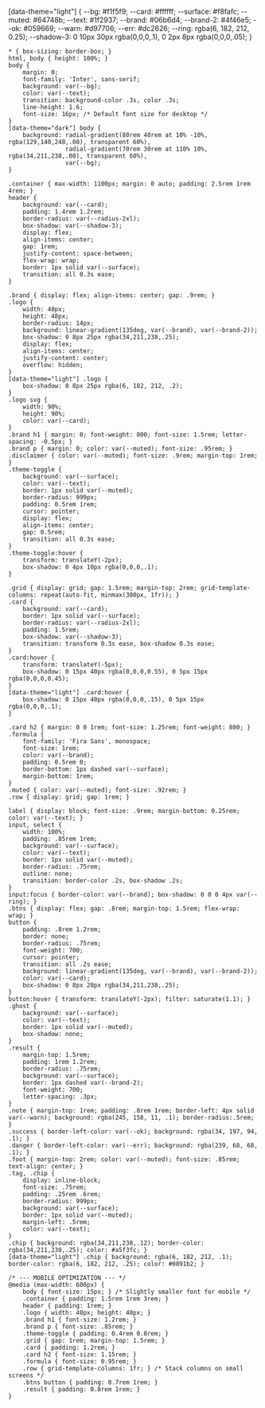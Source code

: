[data-theme="light"] {
        --bg: #f1f5f9;
        --card: #ffffff;
        --surface: #f8fafc;
        --muted: #64748b;
        --text: #1f2937;
        --brand: #06b6d4;
        --brand-2: #4f46e5;
        --ok: #059669;
        --warn: #d97706;
        --err: #dc2626;
        --ring: rgba(6, 182, 212, 0.25);
        --shadow-3: 0 10px 30px rgba(0,0,0,.1), 0 2px 8px rgba(0,0,0,.05);
    }

    * { box-sizing: border-box; }
    html, body { height: 100%; }
    body {
        margin: 0;
        font-family: 'Inter', sans-serif;
        background: var(--bg);
        color: var(--text);
        transition: background-color .3s, color .3s;
        line-height: 1.6;
        font-size: 16px; /* Default font size for desktop */
    }
    [data-theme="dark"] body {
        background: radial-gradient(80rem 40rem at 10% -10%, rgba(129,140,248,.08), transparent 60%),
                    radial-gradient(70rem 30rem at 110% 10%, rgba(34,211,238,.08), transparent 60%),
                    var(--bg);
    }

    .container { max-width: 1100px; margin: 0 auto; padding: 2.5rem 1rem 4rem; }
    header {
        background: var(--card);
        padding: 1.4rem 1.2rem;
        border-radius: var(--radius-2xl);
        box-shadow: var(--shadow-3);
        display: flex;
        align-items: center;
        gap: 1rem;
        justify-content: space-between;
        flex-wrap: wrap;
        border: 1px solid var(--surface);
        transition: all 0.3s ease;
    }
    
    .brand { display: flex; align-items: center; gap: .9rem; }
    .logo {
        width: 48px;
        height: 48px;
        border-radius: 14px;
        background: linear-gradient(135deg, var(--brand), var(--brand-2));
        box-shadow: 0 8px 25px rgba(34,211,238,.25);
        display: flex;
        align-items: center;
        justify-content: center;
        overflow: hidden;
    }
    [data-theme="light"] .logo {
        box-shadow: 0 8px 25px rgba(6, 182, 212, .2);
    }
    .logo svg {
        width: 90%;
        height: 90%;
        color: var(--card);
    }
    .brand h1 { margin: 0; font-weight: 800; font-size: 1.5rem; letter-spacing: -0.5px; }
    .brand p { margin: 0; color: var(--muted); font-size: .95rem; }
    .disclaimer { color: var(--muted); font-size: .9rem; margin-top: 1rem; }
    .theme-toggle {
        background: var(--surface);
        color: var(--text);
        border: 1px solid var(--muted);
        border-radius: 999px;
        padding: 0.5rem 1rem;
        cursor: pointer;
        display: flex;
        align-items: center;
        gap: 0.5rem;
        transition: all 0.3s ease;
    }
    .theme-toggle:hover {
        transform: translateY(-2px);
        box-shadow: 0 4px 10px rgba(0,0,0,.1);
    }

    .grid { display: grid; gap: 1.5rem; margin-top: 2rem; grid-template-columns: repeat(auto-fit, minmax(300px, 1fr)); }
    .card {
        background: var(--card);
        border: 1px solid var(--surface);
        border-radius: var(--radius-2xl);
        padding: 1.5rem;
        box-shadow: var(--shadow-3);
        transition: transform 0.3s ease, box-shadow 0.3s ease;
    }
    .card:hover {
        transform: translateY(-5px);
        box-shadow: 0 15px 40px rgba(0,0,0,0.55), 0 5px 15px rgba(0,0,0,0.45);
    }
    [data-theme="light"] .card:hover {
        box-shadow: 0 15px 40px rgba(0,0,0,.15), 0 5px 15px rgba(0,0,0,.1);
    }

    .card h2 { margin: 0 0 1rem; font-size: 1.25rem; font-weight: 800; }
    .formula {
        font-family: 'Fira Sans', monospace;
        font-size: 1rem;
        color: var(--brand);
        padding: 0.5rem 0;
        border-bottom: 1px dashed var(--surface);
        margin-bottom: 1rem;
    }
    .muted { color: var(--muted); font-size: .92rem; }
    .row { display: grid; gap: 1rem; }
    
    label { display: block; font-size: .9rem; margin-bottom: 0.25rem; color: var(--text); }
    input, select {
        width: 100%;
        padding: .85rem 1rem;
        background: var(--surface);
        color: var(--text);
        border: 1px solid var(--muted);
        border-radius: .75rem;
        outline: none;
        transition: border-color .2s, box-shadow .2s;
    }
    input:focus { border-color: var(--brand); box-shadow: 0 0 0 4px var(--ring); }
    .btns { display: flex; gap: .8rem; margin-top: 1.5rem; flex-wrap: wrap; }
    button {
        padding: .8rem 1.2rem;
        border: none;
        border-radius: .75rem;
        font-weight: 700;
        cursor: pointer;
        transition: all .2s ease;
        background: linear-gradient(135deg, var(--brand), var(--brand-2));
        color: var(--card);
        box-shadow: 0 8px 20px rgba(34,211,238,.25);
    }
    button:hover { transform: translateY(-2px); filter: saturate(1.1); }
    .ghost {
        background: var(--surface);
        color: var(--text);
        border: 1px solid var(--muted);
        box-shadow: none;
    }
    .result {
        margin-top: 1.5rem;
        padding: 1rem 1.2rem;
        border-radius: .75rem;
        background: var(--surface);
        border: 1px dashed var(--brand-2);
        font-weight: 700;
        letter-spacing: .3px;
    }
    .note { margin-top: 1rem; padding: .8rem 1rem; border-left: 4px solid var(--warn); background: rgba(245, 158, 11, .1); border-radius:.5rem; }
    .success { border-left-color: var(--ok); background: rgba(34, 197, 94, .1); }
    .danger { border-left-color: var(--err); background: rgba(239, 68, 68, .1); }
    .foot { margin-top: 2rem; color: var(--muted); font-size: .85rem; text-align: center; }
    .tag, .chip {
        display: inline-block;
        font-size: .75rem;
        padding: .25rem .6rem;
        border-radius: 999px;
        background: var(--surface);
        border: 1px solid var(--muted);
        margin-left: .5rem;
        color: var(--text);
    }
    .chip { background: rgba(34,211,238,.12); border-color: rgba(34,211,238,.25); color: #a5f3fc; }
    [data-theme="light"] .chip { background: rgba(6, 182, 212, .1); border-color: rgba(6, 182, 212, .25); color: #0891b2; }

    /* --- MOBILE OPTIMIZATION --- */
    @media (max-width: 600px) {
        body { font-size: 15px; } /* Slightly smaller font for mobile */
        .container { padding: 1.5rem 1rem 3rem; }
        header { padding: 1rem; }
        .logo { width: 40px; height: 40px; }
        .brand h1 { font-size: 1.2rem; }
        .brand p { font-size: .85rem; }
        .theme-toggle { padding: 0.4rem 0.8rem; }
        .grid { gap: 1rem; margin-top: 1.5rem; }
        .card { padding: 1.2rem; }
        .card h2 { font-size: 1.15rem; }
        .formula { font-size: 0.95rem; }
        .row { grid-template-columns: 1fr; } /* Stack columns on small screens */
        .btns button { padding: 0.7rem 1rem; }
        .result { padding: 0.8rem 1rem; }
    }
</style>

